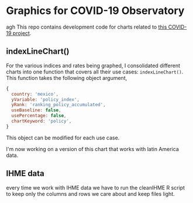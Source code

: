 # Graphics for COVID-19 Observatory

agh
This repo contains development code for charts related to [this COVID-19 project](http://observcovid.miami.edu/).

## indexLineChart()

For the various indices and rates being graphed, I consolidated different charts into one function that covers all their use cases: `indexLineChart()`. This function takes the following object argument,

```javascript
{
  country: 'mexico',
  yVariable: 'policy_index',
  yRank: 'ranking_policy_accumulated',
  useBaseline: false,
  usePercentage: false,
  chartKeyword: 'policy',
}
```

This object can be modified for each use case.

I'm now working on a version of this chart that works with latin America data.

## IHME data

every time we work with IHME data we have to run the cleanIHME R script to keep only the columns and rows we care about and keep files light.
